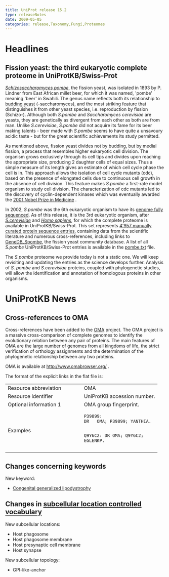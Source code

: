 ```yaml
---
title: UniProt release 15.2
type: releaseNotes
date: 2009-05-05
categories: release,Taxonomy,Fungi,Proteomes
---
```


# Headlines

## Fission yeast: the third eukaryotic complete proteome in UniProtKB/Swiss-Prot

[_Schizosaccharomyces pombe_](http://www.uniprot.org/taxonomy/4896), the fission yeast, was isolated in 1893 by P. Lindner from East African millet beer, for which it was named, 'pombe' meaning 'beer' in Swahili. The genus name reflects both its relationship to [budding yeast](http://www.uniprot.org/taxonomy/4932) (-saccharomyces), and the most striking feature that distinguishes it from other yeast species, i.e. reproduction by fission (Schizo-). Although both _S.pombe_ and _Saccharomyces cerevisiae_ are yeasts, they are genetically as divergent from each other as both are from man. Unlike _S.cerevisiae_, _S.pombe_ did not acquire its fame for its beer making talents - beer made with _S.pombe_ seems to have quite a unsavoury acidic taste - but for the great scientific achievements its study permitted.

As mentioned above, fission yeast divides not by budding, but by medial fission, a process that resembles higher eukaryotic cell division. The organism grows exclusively through its cell tips and divides upon reaching the appropriate size, producing 2 daughter cells of equal sizes. Thus a simple measure of its length gives an estimate of which cell cycle phase the cell is in. This approach allows the isolation of cell cycle mutants (cdc), based on the presence of elongated cells due to continuous cell growth in the absence of cell division. This feature makes _S.pombe_ a first-rate model organism to study cell division. The characterization of cdc mutants led to the discovery of cyclin-dependent kinases which was eventually awarded the [2001 Nobel Prize in Medicine](http://nobelprize.org/nobel_prizes/medicine/laureates/2001/index.html) .

In 2002, _S.pombe_ was the 6th eukaryotic organism to have its [genome fully sequenced](http://view.ncbi.nlm.nih.gov/pubmed/11859360). As of this release, it is the 3rd eukaryotic organism, after [_S.cerevisiae_](http://www.uniprot.org/release-notes/2007-01-09-release) and [_Homo sapiens_](http://www.uniprot.org/release-notes/2008-09-02-release), for which the complete proteome is available in UniProtKB/Swiss-Prot. This set represents [4'957 manually curated protein sequence entries](http://www.uniprot.org/uniprotkb?query=taxonomy_id:4896+AND+reviewed:true+AND+keyword:KW-0181), containing data from the scientific literature and numerous cross-references, including links to [GeneDB_Spombe](http://www.genedb.org/genedb/pombe/), the fission yeast community database. A list of all _S.pombe_ UniProtKB/Swiss-Prot entries is available in the [pombe.txt](https://ftp.uniprot.org/pub/databases/uniprot/current_release/knowledgebase/complete/docs/pombe) file.

The _S.pombe_ proteome we provide today is not a static one. We will keep revisiting and updating the entries as the science develops further. Analysis of _S. pombe_ and _S.cerevisiae_ proteins, coupled with phylogenetic studies, will allow the identification and annotation of homologous proteins in other organisms.

# UniProtKB News

## Cross-references to OMA

Cross-references have been added to the [OMA](http://www.omabrowser.org/) project. The OMA project is a massive cross-comparison of complete genomes to identify the evolutionary relation between any pair of proteins. The main features of OMA are the large number of genomes from all kingdoms of life, the strict verification of orthology assignments and the determination of the phylogenetic relationship between any two proteins.

OMA is available at <http://www.omabrowser.org/> .

The format of the explicit links in the flat file is:

<table><colgroup><col style="width: 50%" /><col style="width: 50%" /></colgroup><tbody><tr class="odd"><td>Resource abbreviation</td><td>OMA</td></tr><tr class="even"><td>Resource identifier</td><td>UniProtKB accession number.</td></tr><tr class="odd"><td>Optional information 1</td><td>OMA group fingerprint.</td></tr><tr class="even"><td>Examples</td><td><pre><code>P39899:
DR   OMA; P39899; YANTHIA.

Q9Y6C2:
DR OMA; Q9Y6C2; EGLENKP.</code></pre></td></tr></tbody></table>

## Changes concerning keywords

New keyword:

- [Congenital generalized lipodystrophy](http://www.uniprot.org/keywords/KW-1022)

## Changes in [subcellular location controlled vocabulary](https://ftp.uniprot.org/pub/databases/uniprot/current_release/knowledgebase/complete/docs/subcell)

New subcellular locations:

- Host phagosome
- Host phagosome membrane
- Host presynaptic cell membrane
- Host synapse

New subcellular topology:

- GPI-like-anchor
